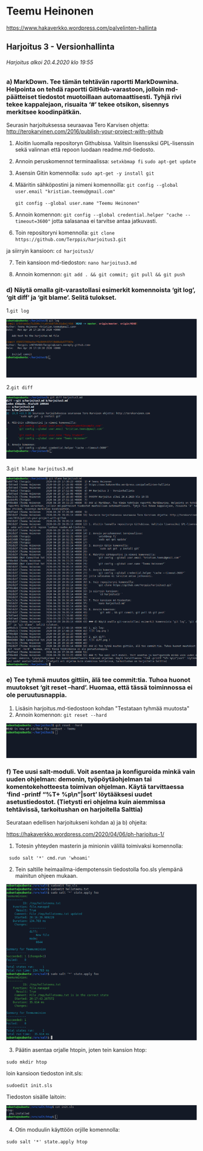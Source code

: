 # Teemu Heinonen
https://www.hakaverkko.wordpress.com/palvelinten-hallinta

## Harjoitus 3 - Versionhallinta

###### Harjoitus alkoi 20.4.2020 klo 19:55
 
### a) MarkDown. Tee tämän tehtävän raportti MarkDownina. Helpointa on tehdä raportti GitHub-varastoon, jolloin md-päätteiset tiedostot muotoillaan automaattisesti. Tyhjä rivi tekee kappalejaon, risuaita ‘#’ tekee otsikon, sisennys merkitsee koodinpätkän.

Seurasin harjoituksessa seuraavaa Tero Karvisen ohjetta: http://terokarvinen.com/2016/publish-your-project-with-github

1. Aloitin luomalla repositoryn Githubissa. Valitsin lisenssiksi GPL-lisenssin sekä valinnan että repoon luodaan readme.md-tiedosto. 

2. Annoin peruskomennot terminaalissa:
	`setxkbmap fi`
	`sudo apt-get update`

3. Asensin Gitin komennolla:
	 `sudo apt-get -y install git`

4. Määritin sähköpostini ja nimeni komennoilla:
	`git config --global user.email "kristian.teemu@gmail.com"`

	`git config --global user.name "Teemu Heinonen"`

5. Annoin komennon:
	`git config --global credential.helper "cache --timeout=3600"`
jotta salasanaa ei tarvitse antaa jatkuvasti.

6. Toin repositoryni komennolla:
	`git clone https://github.com/Terppis/harjoitus3.git`

ja siirryin kansioon:
	 `cd harjoitus3/ `

7. Tein kansioon md-tiedoston:
	`nano harjoitus3.md`

8. Annoin komennon:
	 `git add . && git commit; git pull && git push`


### d) Näytä omalla git-varastollasi esimerkit komennoista ‘git log’, ‘git diff’ ja ‘git blame’. Selitä tulokset.
1.`git log`

![]( log.png )

2.`git diff`
 
![diff]( diff.png )

3.`git blame harjoitus3.md`

![blame]( blame.png )


### e) Tee tyhmä muutos gittiin, älä tee commit:tia. Tuhoa huonot muutokset ‘git reset –hard’. Huomaa, että tässä toiminnossa ei ole peruutusnappia.
1. Lisäsin harjoitus.md-tiedostoon kohdan "Testataan tyhmää muutosta"
2. Annoin komennon: `git reset --hard `

![reset]( reset.png )

### f) Tee uusi salt-moduli. Voit asentaa ja konfiguroida minkä vain uuden ohjelman: demonin, työpöytäohjelman tai komentokehotteesta toimivan ohjelman. Käytä tarvittaessa ‘find -printf “%T+ %p\n”|sort’ löytääksesi uudet asetustiedostot. (Tietysti eri ohjelma kuin aiemmissa tehtävissä, tarkoitushan on harjoitella Salttia)

Seurataan edellisen harjoitukseni kohdan a) ja b) ohjeita:

https://hakaverkko.wordpress.com/2020/04/06/ph-harjoitus-1/

1. Totesin yhteyden masterin ja minionin välillä toimivaksi komennolla:

` sudo salt '*' cmd.run 'whoami'`

2. Tein saltille heimaailma-idempotenssin tiedostolla foo.sls ylempänä mainitun ohjeen mukaan.

![hello]( helloworld.png )

3. Päätin asentaa orjalle htopin, joten tein kansion htop:

`sudo mkdir htop`

loin kansioon tiedoston init.sls:

`sudoedit init.sls`

Tiedoston sisälle laitoin:

![init]( initsls.png )

4. Otin moduulin käyttöön orjille komennolla:

`sudo salt '*' state.apply htop`
